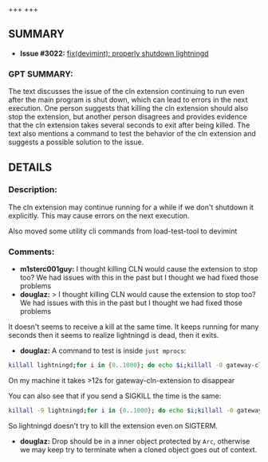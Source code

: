 +++
+++
## SUMMARY
- **Issue #3022:** [fix(devimint): properly shutdown lightningd](https://github.com/fedimint/fedimint/pull/3022)

### GPT SUMMARY:
The text discusses the issue of the cln extension continuing to run even after the main program is shut down, which can lead to errors in the next execution. One person suggests that killing the cln extension should also stop the extension, but another person disagrees and provides evidence that the cln extension takes several seconds to exit after being killed. The text also mentions a command to test the behavior of the cln extension and suggests a possible solution to the issue.

## DETAILS
### Description:
The cln extension may continue running for a while if we don't shutdown it explicitly. This may cause errors on the next execution.

Also moved some utility cli commands from load-test-tool to devimint

### Comments:
- **m1sterc001guy:** I thought killing CLN would cause the extension to stop too? We had issues with this in the past but I thought we had fixed those problems
- **douglaz:** > I thought killing CLN would cause the extension to stop too? We had issues with this in the past but I thought we had fixed those problems

It doesn't seems to receive a kill at the same time. It keeps running for many seconds then it seems to realize lightningd is dead, then it exits.

- **douglaz:** A command to test is inside `just mprocs`:
```bash
killall lightningd;for i in {0..1000}; do echo $i;killall -0 gateway-cln-extension || break;sleep 0.1;done
```

On my machine it takes >12s for gateway-cln-extension to disappear

You can also see that if you send a SIGKILL the time is the same:

```bash
killall -9 lightningd;for i in {0..1000}; do echo $i;killall -0 gateway-cln-extension || break;sleep 0.1;done
```
So lightningd doesn't try to kill the extension even on SIGTERM.
- **douglaz:** Drop should be in a inner object protected by `Arc`, otherwise we may keep try to terminate when a cloned object goes out of context.


